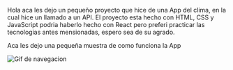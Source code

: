 Hola aca les dejo un pequeño proyecto que hice de una App del clima,  en la cual hice un llamado a un API.
El proyecto esta hecho con HTML, CSS y JavaScript podria haberlo hecho con React pero preferi practicar las tecnologias antes mensionadas, espero sea de su agrado.

Aca les dejo una pequeña muestra de como funciona la App

![Gif de navegacion](/VE%20Project%201.wfp)
